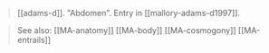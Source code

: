> [[adams-d]]. "Abdomen". Entry in [[mallory-adams-d1997]].

> See also:
> [[MA-anatomy]]
> [[MA-body]]
> [[MA-cosmogony]]
> [[MA-entrails]]
